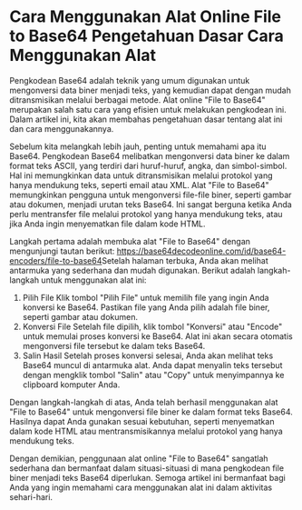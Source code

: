 Cara Menggunakan Alat Online File to Base64 Pengetahuan Dasar Cara Menggunakan Alat
===================================================================================

Pengkodean Base64 adalah teknik yang umum digunakan untuk mengonversi data biner menjadi teks, yang kemudian dapat dengan mudah ditransmisikan melalui berbagai metode. Alat online "File to Base64" merupakan salah satu cara yang efisien untuk melakukan pengkodean ini. Dalam artikel ini, kita akan membahas pengetahuan dasar tentang alat ini dan cara menggunakannya.

Sebelum kita melangkah lebih jauh, penting untuk memahami apa itu Base64. Pengkodean Base64 melibatkan mengonversi data biner ke dalam format teks ASCII, yang terdiri dari huruf-huruf, angka, dan simbol-simbol. Hal ini memungkinkan data untuk ditransmisikan melalui protokol yang hanya mendukung teks, seperti email atau XML. Alat "File to Base64" memungkinkan pengguna untuk mengonversi file-file biner, seperti gambar atau dokumen, menjadi urutan teks Base64. Ini sangat berguna ketika Anda perlu mentransfer file melalui protokol yang hanya mendukung teks, atau jika Anda ingin menyematkan file dalam kode HTML.

Langkah pertama adalah membuka alat "File to Base64" dengan mengunjungi tautan berikut: <https://base64decodeonline.com/id/base64-encoders/file-to-base64>Setelah halaman terbuka, Anda akan melihat antarmuka yang sederhana dan mudah digunakan. Berikut adalah langkah-langkah untuk menggunakan alat ini:

1. Pilih File Klik tombol "Pilih File" untuk memilih file yang ingin Anda konversi ke Base64. Pastikan file yang Anda pilih adalah file biner, seperti gambar atau dokumen.
2. Konversi File Setelah file dipilih, klik tombol "Konversi" atau "Encode" untuk memulai proses konversi ke Base64. Alat ini akan secara otomatis mengonversi file tersebut ke dalam teks Base64.
3. Salin Hasil Setelah proses konversi selesai, Anda akan melihat teks Base64 muncul di antarmuka alat. Anda dapat menyalin teks tersebut dengan mengklik tombol "Salin" atau "Copy" untuk menyimpannya ke clipboard komputer Anda.

Dengan langkah-langkah di atas, Anda telah berhasil menggunakan alat "File to Base64" untuk mengonversi file biner ke dalam format teks Base64. Hasilnya dapat Anda gunakan sesuai kebutuhan, seperti menyematkan dalam kode HTML atau mentransmisikannya melalui protokol yang hanya mendukung teks.

Dengan demikian, penggunaan alat online "File to Base64" sangatlah sederhana dan bermanfaat dalam situasi-situasi di mana pengkodean file biner menjadi teks Base64 diperlukan. Semoga artikel ini bermanfaat bagi Anda yang ingin memahami cara menggunakan alat ini dalam aktivitas sehari-hari.